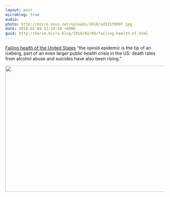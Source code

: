 ```yaml
---
layout: post
microblog: true
audio: 
photo: http://micro.oxus.net/uploads/2018/ad325f0007.jpg
date: 2018-02-09 11:19:58 +0800
guid: http://kerim.micro.blog/2018/02/09/failing-health-of.html
---
```

[Failing health of the United States](http://www.bmj.com/content/360/bmj.k496) “the opioid epidemic is the tip of an iceberg, part of an even larger public health crisis in the US: death rates from alcohol abuse and suicides have also been rising.”

<img src="http://micro.oxus.net/uploads/2018/ad325f0007.jpg" width="600" height="398" />
